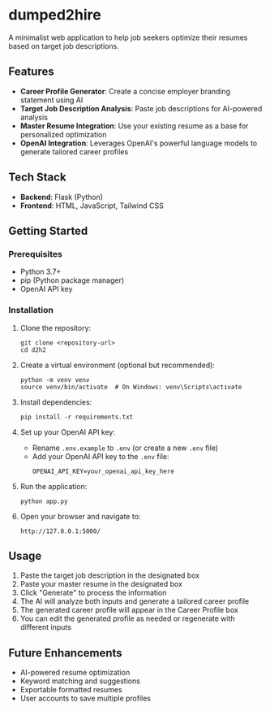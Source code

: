 # dumped2hire

A minimalist web application to help job seekers optimize their resumes based on target job descriptions.

## Features

- **Career Profile Generator**: Create a concise employer branding statement using AI
- **Target Job Description Analysis**: Paste job descriptions for AI-powered analysis
- **Master Resume Integration**: Use your existing resume as a base for personalized optimization
- **OpenAI Integration**: Leverages OpenAI's powerful language models to generate tailored career profiles

## Tech Stack

- **Backend**: Flask (Python)
- **Frontend**: HTML, JavaScript, Tailwind CSS

## Getting Started

### Prerequisites

- Python 3.7+
- pip (Python package manager)
- OpenAI API key

### Installation

1. Clone the repository:
   ```
   git clone <repository-url>
   cd d2h2
   ```

2. Create a virtual environment (optional but recommended):
   ```
   python -m venv venv
   source venv/bin/activate  # On Windows: venv\Scripts\activate
   ```

3. Install dependencies:
   ```
   pip install -r requirements.txt
   ```

4. Set up your OpenAI API key:
   - Rename `.env.example` to `.env` (or create a new `.env` file)
   - Add your OpenAI API key to the `.env` file:
     ```
     OPENAI_API_KEY=your_openai_api_key_here
     ```

5. Run the application:
   ```
   python app.py
   ```

6. Open your browser and navigate to:
   ```
   http://127.0.0.1:5000/
   ```

## Usage

1. Paste the target job description in the designated box
2. Paste your master resume in the designated box
3. Click "Generate" to process the information
4. The AI will analyze both inputs and generate a tailored career profile
5. The generated career profile will appear in the Career Profile box
6. You can edit the generated profile as needed or regenerate with different inputs

## Future Enhancements

- AI-powered resume optimization
- Keyword matching and suggestions
- Exportable formatted resumes
- User accounts to save multiple profiles
